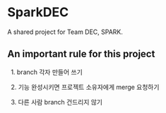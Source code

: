 # SparkDEC

A shared project for Team DEC, SPARK.

## An important rule for this project
   1. branch 각자 만들어 쓰기
   
   2. 기능 완성시키면 프로젝트 소유자에게 merge 요청하기
   
   3. 다른 사람 branch 건드리지 않기
